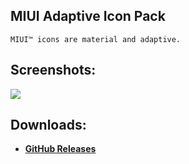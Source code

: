 ## MIUI Adaptive Icon Pack
    MIUI™ icons are material and adaptive.

## Screenshots:
![](https://3.bp.blogspot.com/-WKqbatcpBzs/XLpE-HKNfvI/AAAAAAAAE8o/_9Ky0PJKJ-IE7JkMb9q9DqC1rtrBWgXsgCLcBGAs/s1600/mi.png)

## Downloads:
- **[GitHub Releases](https://github.com/osmanonurkoc/MIUIAdaptive/releases)**
